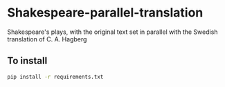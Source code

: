 # Shakespeare-parallel-translation
Shakespeare's plays, with the original text set in parallel with the Swedish translation of C. A. Hagberg

## To install

```bash
pip install -r requirements.txt
```

